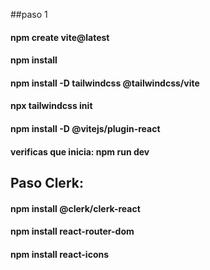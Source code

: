 ##paso 1

#### npm create vite@latest

#### npm install

#### npm install -D tailwindcss @tailwindcss/vite

#### npx tailwindcss init

#### npm install -D @vitejs/plugin-react

#### verificas que inicia: npm run dev

## Paso Clerk:

#### npm install @clerk/clerk-react

#### npm install react-router-dom

#### npm install react-icons
